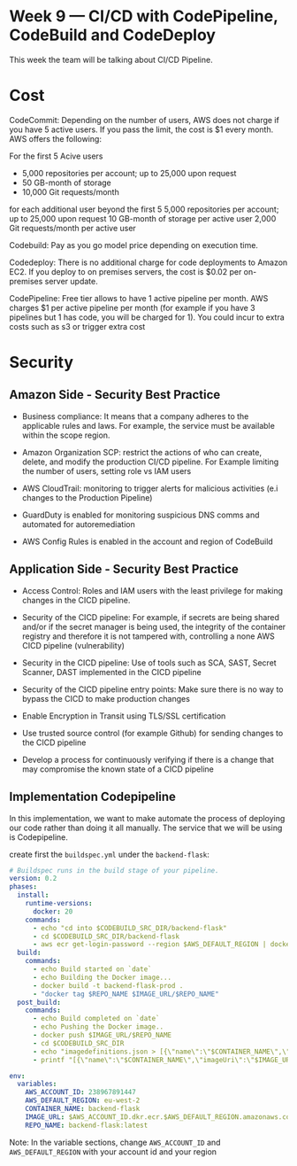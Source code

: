 # Week 9 — CI/CD with CodePipeline, CodeBuild and CodeDeploy

This week the team will be talking about CI/CD Pipeline.

# Cost

CodeCommit: Depending on the number of users, AWS does not charge if you have 5 active users. If you pass the limit, the cost is $1 every month.
AWS offers the following:

For the first 5 Acive users
- 5,000 repositories per account; up to 25,000 upon request
- 50 GB-month of storage
- 10,000 Git requests/month

for each additional user beyond the first 5
5,000 repositories per account; up to 25,000 upon request
10 GB-month of storage per active user
2,000 Git requests/month per active user

Codebuild: Pay as you go model price depending on execution time.

Codedeploy: There is no additional charge for code deployments to Amazon EC2. If you deploy to on premises servers, the cost is $0.02 per on-premises server update.

CodePipeline: Free tier allows to have 1 active pipeline per month. AWS charges $1 per active pipeline per month (for example if you have 3 pipelines but 1 has code, you will be charged for 1). You could incur to extra costs such as s3 or trigger extra cost

# Security

## Amazon Side - Security Best Practice

- Business compliance: It means that a company adheres to the applicable rules and laws. For example, the service must be available within the scope region.

- Amazon Organization SCP: restrict the actions of who can create, delete, and modify the production CI/CD pipeline. For Example limiting the number of users, setting role vs IAM users

- AWS CloudTrail: monitoring to trigger alerts for malicious activities (e.i changes to the Production Pipeline)

- GuardDuty is enabled for monitoring suspicious DNS comms and automated for autoremediation

- AWS Config Rules is enabled in the account and region of CodeBuild

## Application Side - Security Best Practice

- Access Control: Roles and IAM users with the least privilege for making changes in the CICD pipeline.

- Security of the CICD pipeline: For example, if secrets are being shared and/or if the secret manager is being used, the integrity of the container registry and therefore it  is not tampered with, controlling a none AWS CICD pipeline (vulnerability)

- Security in the CICD pipeline: Use of tools such as SCA, SAST, Secret Scanner, DAST implemented in the CICD pipeline 

- Security of the CICD pipeline entry points: Make sure there is no way to bypass the CICD to make production changes

- Enable Encryption in Transit using TLS/SSL certification

- Use trusted source control (for example Github) for sending changes to the CICD pipeline

- Develop a process for continuously verifying if there is a change that may compromise the known state of a CICD pipeline

## Implementation Codepipeline

In this implementation, we want to make automate the process of deploying our code rather than doing it all manually.
The service that we will be using is Codepipeline.

create first the `buildspec.yml` under the `backend-flask`:

```yaml
# Buildspec runs in the build stage of your pipeline.
version: 0.2
phases:
  install:
    runtime-versions:
      docker: 20
    commands:
      - echo "cd into $CODEBUILD_SRC_DIR/backend-flask"
      - cd $CODEBUILD_SRC_DIR/backend-flask
      - aws ecr get-login-password --region $AWS_DEFAULT_REGION | docker login --username AWS --password-stdin $IMAGE_URL
  build:
    commands:
      - echo Build started on `date`
      - echo Building the Docker image...          
      - docker build -t backend-flask-prod .
      - "docker tag $REPO_NAME $IMAGE_URL/$REPO_NAME"
  post_build:
    commands:
      - echo Build completed on `date`
      - echo Pushing the Docker image..
      - docker push $IMAGE_URL/$REPO_NAME
      - cd $CODEBUILD_SRC_DIR
      - echo "imagedefinitions.json > [{\"name\":\"$CONTAINER_NAME\",\"imageUri\":\"$IMAGE_URL/$REPO_NAME\"}]" > imagedefinitions.json
      - printf "[{\"name\":\"$CONTAINER_NAME\",\"imageUri\":\"$IMAGE_URL/$REPO_NAME\"}]" > imagedefinitions.json

env:
  variables:
    AWS_ACCOUNT_ID: 238967891447
    AWS_DEFAULT_REGION: eu-west-2
    CONTAINER_NAME: backend-flask
    IMAGE_URL: $AWS_ACCOUNT_ID.dkr.ecr.$AWS_DEFAULT_REGION.amazonaws.com
    REPO_NAME: backend-flask:latest
```

Note: In the variable sections, change `AWS_ACCOUNT_ID` and `AWS_DEFAULT_REGION` with your account id and your region